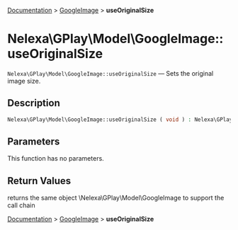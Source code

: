 [Documentation](../../README.md) > [GoogleImage](README.md) > **useOriginalSize**

# Nelexa\GPlay\Model\GoogleImage::useOriginalSize
`Nelexa\GPlay\Model\GoogleImage::useOriginalSize` — Sets the original image size.

## Description
```php
Nelexa\GPlay\Model\GoogleImage::useOriginalSize ( void ) : Nelexa\GPlay\Model\GoogleImage
```

## Parameters
This function has no parameters.

## Return Values
returns the same object \Nelexa\GPlay\Model\GoogleImage to support the call chain

[Documentation](../../README.md) > [GoogleImage](README.md) > **useOriginalSize**
